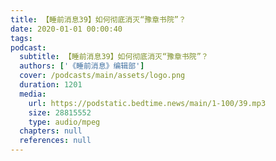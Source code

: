```yaml
---
title: 【睡前消息39】如何彻底消灭“豫章书院”？
date: 2020-01-01 00:00:40
tags:
podcast:
  subtitle: 【睡前消息39】如何彻底消灭“豫章书院”？
  authors: ['《睡前消息》编辑部']
  cover: /podcasts/main/assets/logo.png
  duration: 1201
  media:
    url: https://podstatic.bedtime.news/main/1-100/39.mp3
    size: 28815552
    type: audio/mpeg
  chapters: null
  references: null
---
```

